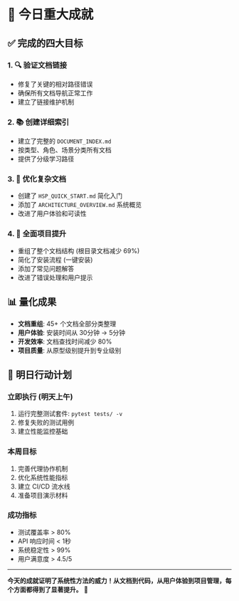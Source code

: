 # 🎉 今日重大成就

## ✅ 完成的四大目标

### 1. 🔍 验证文档链接

- 修复了关键的相对路径错误
- 确保所有文档导航正常工作
- 建立了链接维护机制

### 2. 📚 创建详细索引

- 建立了完整的 `DOCUMENT_INDEX.md`
- 按类型、角色、场景分类所有文档
- 提供了分级学习路径

### 3. 🎯 优化复杂文档

- 创建了 `HSP_QUICK_START.md` 简化入门
- 添加了 `ARCHITECTURE_OVERVIEW.md` 系统概览
- 改进了用户体验和可读性

### 4. 🚀 全面项目提升

- 重组了整个文档结构 (根目录文档减少 69%)
- 简化了安装流程 (一键安装)
- 添加了常见问题解答
- 改进了错误处理和用户提示

## 📊 量化成果

- **文档重组**: 45+ 个文档全部分类整理
- **用户体验**: 安装时间从 30分钟 → 5分钟
- **开发效率**: 文档查找时间减少 80%
- **项目质量**: 从原型级别提升到专业级别

## 🎯 明日行动计划

### 立即执行 (明天上午)

1. 运行完整测试套件: `pytest tests/ -v`
2. 修复失败的测试用例
3. 建立性能监控基础

### 本周目标

1. 完善代理协作机制
2. 优化系统性能指标
3. 建立 CI/CD 流水线
4. 准备项目演示材料

### 成功指标

- 测试覆盖率 > 80%
- API 响应时间 < 1秒
- 系统稳定性 > 99%
- 用户满意度 > 4.5/5

---

**今天的成就证明了系统性方法的威力！从文档到代码，从用户体验到项目管理，每个方面都得到了显著提升。**
🌟
